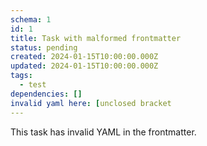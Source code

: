 ```yaml
---
schema: 1
id: 1
title: Task with malformed frontmatter
status: pending
created: 2024-01-15T10:00:00.000Z
updated: 2024-01-15T10:00:00.000Z
tags:
  - test
dependencies: []
invalid yaml here: [unclosed bracket
---
```


This task has invalid YAML in the frontmatter.
